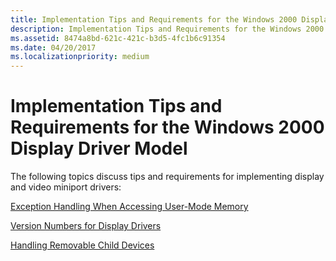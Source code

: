 ```yaml
---
title: Implementation Tips and Requirements for the Windows 2000 Display Driver Model
description: Implementation Tips and Requirements for the Windows 2000 Display Driver Model
ms.assetid: 8474a8bd-621c-421c-b3d5-4fc1b6c91354
ms.date: 04/20/2017
ms.localizationpriority: medium
---
```


# Implementation Tips and Requirements for the Windows 2000 Display Driver Model


The following topics discuss tips and requirements for implementing display and video miniport drivers:

[Exception Handling When Accessing User-Mode Memory](exception-handling-when-accessing-user-mode-memory.md)

[Version Numbers for Display Drivers](version-numbers-for-display-drivers.md)

[Handling Removable Child Devices](handling-removable-child-devices.md)

 

 






